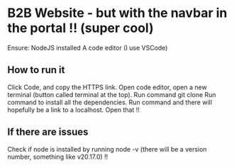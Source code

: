 # B2B Website - but with the navbar in the portal !! (super cool)

Ensure:
NodeJS installed
A code editor (I use VSCode)

## How to run it

Click Code, and copy the HTTPS link.
Open code editor, open a new terminal (button called terminal at the top).
Run command git clone <insert HTTPS link here>
Run command <npm install> to install all the dependencies.
Run command <npm run dev> and there will hopefully be a link to a localhost.
Open that !!

## If there are issues
Check if node is installed by running node -v (there will be a version number, something like v20.17.0) !!